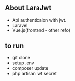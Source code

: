 ## About LaraJwt
- Api authenticaion with jwt.
- Laravel
- Vue.js(frontend - other refo)

## to run
- git clone
- setup .env
- composer update
- php artisan jwt:secret